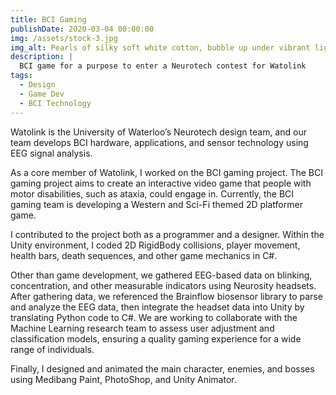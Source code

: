```yaml
---
title: BCI Gaming
publishDate: 2020-03-04 00:00:00
img: /assets/stock-3.jpg
img_alt: Pearls of silky soft white cotton, bubble up under vibrant lighting
description: |
  BCI game for a purpose to enter a Neurotech contest for Watolink
tags:
  - Design
  - Game Dev
  - BCI Technology
---
```


Watolink is the University of Waterloo’s Neurotech design team, and our team develops BCI hardware, applications, and sensor technology using EEG signal analysis.

As a core member of Watolink, I worked on the BCI gaming project. The BCI gaming project aims to create an interactive video game that people with motor disabilities, such as ataxia, could engage in. Currently, the BCI gaming team is developing a Western and Sci-Fi themed 2D platformer game.

I contributed to the project both as a programmer and a designer. Within the Unity environment, I coded 2D RigidBody collisions, player movement, health bars, death sequences, and other game mechanics in C#. 

Other than game development, we gathered EEG-based data on blinking, concentration, and other measurable indicators using Neurosity headsets. After gathering data, we referenced the Brainflow biosensor library to parse and analyze the EEG data, then integrate the headset data into Unity by translating Python code to C#. We are working to collaborate with the Machine Learning research team to assess user adjustment and classification models, ensuring a quality gaming experience for a wide range of individuals.

Finally, I designed and animated the main character, enemies, and bosses using Medibang Paint, PhotoShop, and Unity Animator.


